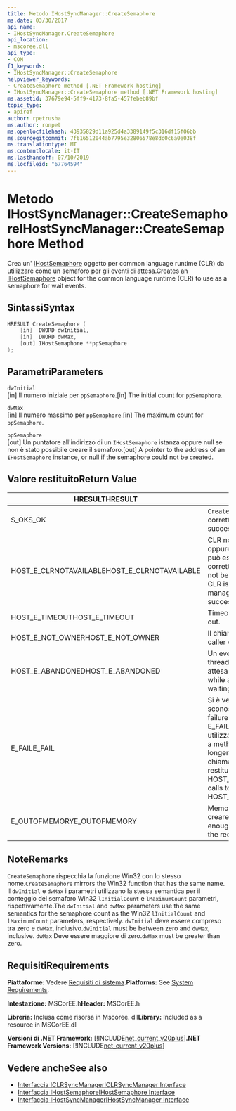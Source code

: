 ```yaml
---
title: Metodo IHostSyncManager::CreateSemaphore
ms.date: 03/30/2017
api_name:
- IHostSyncManager.CreateSemaphore
api_location:
- mscoree.dll
api_type:
- COM
f1_keywords:
- IHostSyncManager::CreateSemaphore
helpviewer_keywords:
- CreateSemaphore method [.NET Framework hosting]
- IHostSyncManager::CreateSemaphore method [.NET Framework hosting]
ms.assetid: 37679e94-5ff9-4173-8fa5-457febeb89bf
topic_type:
- apiref
author: rpetrusha
ms.author: ronpet
ms.openlocfilehash: 43935829d11a925d4a3389149f5c316df15f06bb
ms.sourcegitcommit: 7f616512044ab7795e32806578e8dc0c6a0e038f
ms.translationtype: MT
ms.contentlocale: it-IT
ms.lasthandoff: 07/10/2019
ms.locfileid: "67764594"
---
```

# <a name="ihostsyncmanagercreatesemaphore-method"></a><span data-ttu-id="444e1-102">Metodo IHostSyncManager::CreateSemaphore</span><span class="sxs-lookup"><span data-stu-id="444e1-102">IHostSyncManager::CreateSemaphore Method</span></span>
<span data-ttu-id="444e1-103">Crea un' [IHostSemaphore](../../../../docs/framework/unmanaged-api/hosting/ihostsemaphore-interface.md) oggetto per common language runtime (CLR) da utilizzare come un semaforo per gli eventi di attesa.</span><span class="sxs-lookup"><span data-stu-id="444e1-103">Creates an [IHostSemaphore](../../../../docs/framework/unmanaged-api/hosting/ihostsemaphore-interface.md) object for the common language runtime (CLR) to use as a semaphore for wait events.</span></span>  
  
## <a name="syntax"></a><span data-ttu-id="444e1-104">Sintassi</span><span class="sxs-lookup"><span data-stu-id="444e1-104">Syntax</span></span>  
  
```cpp  
HRESULT CreateSemaphore (  
    [in]  DWORD dwInitial,  
    [in]  DWORD dwMax,  
    [out] IHostSemaphore **ppSemaphore  
);  
```  
  
## <a name="parameters"></a><span data-ttu-id="444e1-105">Parametri</span><span class="sxs-lookup"><span data-stu-id="444e1-105">Parameters</span></span>  
 `dwInitial`  
 <span data-ttu-id="444e1-106">[in] Il numero iniziale per `ppSemaphore`.</span><span class="sxs-lookup"><span data-stu-id="444e1-106">[in] The initial count for `ppSemaphore`.</span></span>  
  
 `dwMax`  
 <span data-ttu-id="444e1-107">[in] Il numero massimo per `ppSemaphore`.</span><span class="sxs-lookup"><span data-stu-id="444e1-107">[in] The maximum count for `ppSemaphore`.</span></span>  
  
 `ppSemaphore`  
 <span data-ttu-id="444e1-108">[out] Un puntatore all'indirizzo di un `IHostSemaphore` istanza oppure null se non è stato possibile creare il semaforo.</span><span class="sxs-lookup"><span data-stu-id="444e1-108">[out] A pointer to the address of an `IHostSemaphore` instance, or null if the semaphore could not be created.</span></span>  
  
## <a name="return-value"></a><span data-ttu-id="444e1-109">Valore restituito</span><span class="sxs-lookup"><span data-stu-id="444e1-109">Return Value</span></span>  
  
|<span data-ttu-id="444e1-110">HRESULT</span><span class="sxs-lookup"><span data-stu-id="444e1-110">HRESULT</span></span>|<span data-ttu-id="444e1-111">Descrizione</span><span class="sxs-lookup"><span data-stu-id="444e1-111">Description</span></span>|  
|-------------|-----------------|  
|<span data-ttu-id="444e1-112">S_OK</span><span class="sxs-lookup"><span data-stu-id="444e1-112">S_OK</span></span>|<span data-ttu-id="444e1-113">`CreateSemaphore` stato restituito correttamente.</span><span class="sxs-lookup"><span data-stu-id="444e1-113">`CreateSemaphore` returned successfully.</span></span>|  
|<span data-ttu-id="444e1-114">HOST_E_CLRNOTAVAILABLE</span><span class="sxs-lookup"><span data-stu-id="444e1-114">HOST_E_CLRNOTAVAILABLE</span></span>|<span data-ttu-id="444e1-115">CLR non è stato caricato in un processo oppure si trova in uno stato in cui non può eseguire codice gestito o elaborare correttamente la chiamata.</span><span class="sxs-lookup"><span data-stu-id="444e1-115">The CLR has not been loaded into a process, or the CLR is in a state in which it cannot run managed code or process the call successfully.</span></span>|  
|<span data-ttu-id="444e1-116">HOST_E_TIMEOUT</span><span class="sxs-lookup"><span data-stu-id="444e1-116">HOST_E_TIMEOUT</span></span>|<span data-ttu-id="444e1-117">Timeout della chiamata.</span><span class="sxs-lookup"><span data-stu-id="444e1-117">The call timed out.</span></span>|  
|<span data-ttu-id="444e1-118">HOST_E_NOT_OWNER</span><span class="sxs-lookup"><span data-stu-id="444e1-118">HOST_E_NOT_OWNER</span></span>|<span data-ttu-id="444e1-119">Il chiamante non possiede il blocco.</span><span class="sxs-lookup"><span data-stu-id="444e1-119">The caller does not own the lock.</span></span>|  
|<span data-ttu-id="444e1-120">HOST_E_ABANDONED</span><span class="sxs-lookup"><span data-stu-id="444e1-120">HOST_E_ABANDONED</span></span>|<span data-ttu-id="444e1-121">Un evento è stato annullato durante un thread bloccato o fiber è rimasta in attesa su di esso.</span><span class="sxs-lookup"><span data-stu-id="444e1-121">An event was canceled while a blocked thread or fiber was waiting on it.</span></span>|  
|<span data-ttu-id="444e1-122">E_FAIL</span><span class="sxs-lookup"><span data-stu-id="444e1-122">E_FAIL</span></span>|<span data-ttu-id="444e1-123">Si è verificato un errore irreversibile sconosciuto.</span><span class="sxs-lookup"><span data-stu-id="444e1-123">An unknown catastrophic failure occurred.</span></span> <span data-ttu-id="444e1-124">Quando un metodo di E_FAIL viene restituito, CLR non è più utilizzabile all'interno del processo.</span><span class="sxs-lookup"><span data-stu-id="444e1-124">When a method returns E_FAIL, the CLR is no longer usable within the process.</span></span> <span data-ttu-id="444e1-125">Le chiamate successive ai metodi di hosting restituiranno HOST_E_CLRNOTAVAILABLE.</span><span class="sxs-lookup"><span data-stu-id="444e1-125">Subsequent calls to hosting methods return HOST_E_CLRNOTAVAILABLE.</span></span>|  
|<span data-ttu-id="444e1-126">E_OUTOFMEMORY</span><span class="sxs-lookup"><span data-stu-id="444e1-126">E_OUTOFMEMORY</span></span>|<span data-ttu-id="444e1-127">Memoria insufficiente era disponibile per creare l'oggetto evento richiesto.</span><span class="sxs-lookup"><span data-stu-id="444e1-127">Not enough memory was available to create the requested event object.</span></span>|  
  
## <a name="remarks"></a><span data-ttu-id="444e1-128">Note</span><span class="sxs-lookup"><span data-stu-id="444e1-128">Remarks</span></span>  
 <span data-ttu-id="444e1-129">`CreateSemaphore` rispecchia la funzione Win32 con lo stesso nome.</span><span class="sxs-lookup"><span data-stu-id="444e1-129">`CreateSemaphore` mirrors the Win32 function that has the same name.</span></span> <span data-ttu-id="444e1-130">Il `dwInitial` e `dwMax` i parametri utilizzano la stessa semantica per il conteggio del semaforo Win32 `lInitialCount` e `lMaximumCount` parametri, rispettivamente.</span><span class="sxs-lookup"><span data-stu-id="444e1-130">The `dwInitial` and `dwMax` parameters use the same semantics for the semaphore count as the Win32 `lInitialCount` and `lMaximumCount` parameters, respectively.</span></span> <span data-ttu-id="444e1-131">`dwInitial` deve essere compreso tra zero e `dwMax`, inclusivo.</span><span class="sxs-lookup"><span data-stu-id="444e1-131">`dwInitial` must be between zero and `dwMax`, inclusive.</span></span> <span data-ttu-id="444e1-132">`dwMax` Deve essere maggiore di zero.</span><span class="sxs-lookup"><span data-stu-id="444e1-132">`dwMax` must be greater than zero.</span></span>  
  
## <a name="requirements"></a><span data-ttu-id="444e1-133">Requisiti</span><span class="sxs-lookup"><span data-stu-id="444e1-133">Requirements</span></span>  
 <span data-ttu-id="444e1-134">**Piattaforme:** Vedere [Requisiti di sistema](../../../../docs/framework/get-started/system-requirements.md).</span><span class="sxs-lookup"><span data-stu-id="444e1-134">**Platforms:** See [System Requirements](../../../../docs/framework/get-started/system-requirements.md).</span></span>  
  
 <span data-ttu-id="444e1-135">**Intestazione:** MSCorEE.h</span><span class="sxs-lookup"><span data-stu-id="444e1-135">**Header:** MSCorEE.h</span></span>  
  
 <span data-ttu-id="444e1-136">**Libreria:** Inclusa come risorsa in Mscoree. dll</span><span class="sxs-lookup"><span data-stu-id="444e1-136">**Library:** Included as a resource in MSCorEE.dll</span></span>  
  
 <span data-ttu-id="444e1-137">**Versioni di .NET Framework:** [!INCLUDE[net_current_v20plus](../../../../includes/net-current-v20plus-md.md)]</span><span class="sxs-lookup"><span data-stu-id="444e1-137">**.NET Framework Versions:** [!INCLUDE[net_current_v20plus](../../../../includes/net-current-v20plus-md.md)]</span></span>  
  
## <a name="see-also"></a><span data-ttu-id="444e1-138">Vedere anche</span><span class="sxs-lookup"><span data-stu-id="444e1-138">See also</span></span>

- [<span data-ttu-id="444e1-139">Interfaccia ICLRSyncManager</span><span class="sxs-lookup"><span data-stu-id="444e1-139">ICLRSyncManager Interface</span></span>](../../../../docs/framework/unmanaged-api/hosting/iclrsyncmanager-interface.md)
- [<span data-ttu-id="444e1-140">Interfaccia IHostSemaphore</span><span class="sxs-lookup"><span data-stu-id="444e1-140">IHostSemaphore Interface</span></span>](../../../../docs/framework/unmanaged-api/hosting/ihostsemaphore-interface.md)
- [<span data-ttu-id="444e1-141">Interfaccia IHostSyncManager</span><span class="sxs-lookup"><span data-stu-id="444e1-141">IHostSyncManager Interface</span></span>](../../../../docs/framework/unmanaged-api/hosting/ihostsyncmanager-interface.md)
